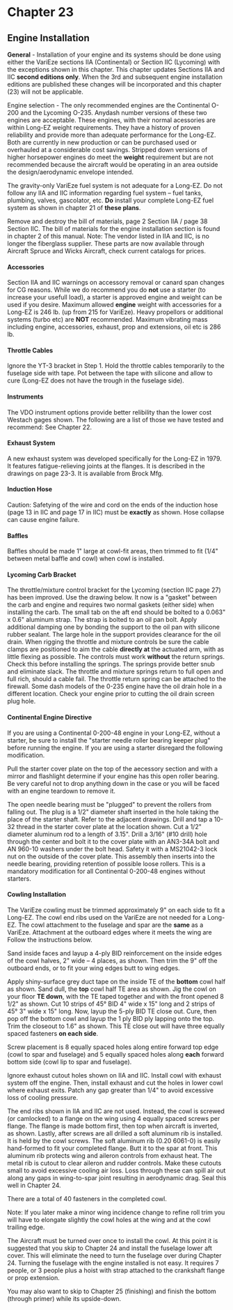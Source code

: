 # Chapter 23 

## Engine Installation 

**General** - Installation of your engine and its systems should be done using either the VariEze sections IIA (Continental) or Section IIC (Lycoming) with the exceptions shown in this chapter.
This chapter updates Sections IIA and IIC **second editions only**.
When the 3rd and subsequent engine installation editions are published these changes will be incorporated and this chapter (23) will not be applicable. 

Engine selection - The only recommended engines are the Continental O-200 and the Lycoming O-235.
Anydash number versions of these two engines are acceptable. 
These engines, with their normal acessories are within Long-EZ weight requirements.
They have a history of proven reliability and provide more than adequate performance for the Long-EZ.
Both are currently in new production or can be purchased used or overhauled at a considerable cost savings.
Stripped down versions of higher horsepower engines do meet the **weight** requirement but are not recommended because the aircraft would be operating in an area outside the design/aerodynamic envelope intended. 

The gravity-only VariEze fuel system is not adequate for a Long-EZ.
Do not follow any IIA and IIC information regarding fuel system – fuel tanks, plumbing, valves, gascolator, etc.
**Do** install your complete Long-EZ fuel system as shown in chapter 21 of **these plans**.

Remove and destroy the bill of materials, page 2 Section IIA / page 38 Section IIC.
The bill of materials for the engine installation section is found in chapter 2 of this manual.
Note: The vendor listed in IIA and IIC, is no longer the fiberglass supplier.
These parts are now available through Aircraft Spruce and Wicks Aircraft, check current catalogs for prices.

#### Accessories

Section IIA and IIC warnings on accessory removal or canard span changes for CG reasons.
While we do recommend you do **not** use a starter (to increase your usefull load), a starter is approved engine and weight can be used if you desire.
Maximum allowed **engine** weight with accessories for a Long-EZ is 246 lb. (up from 215 for VariEze).
Heavy propellors or additional systems (turbo etc) are **NOT** recommended.
Maximum vibrating mass including engine, accessories, exhaust, prop and extensions, oil etc is 286 lb. 

#### Throttle Cables

lgnore the YT-3 bracket in Step 1.
Hold the throttle cables temporarily to the fuselage side with tape.
Pot between the tape with silicone and allow to cure (Long-EZ does not have the trough in the fuselage side). 

#### Instruments

The VDO instrument options provide better relibility than the lower cost Westach gages shown.
The following are a list of those we have tested and recommend: See Chapter 22.

#### Exhaust System

A new exhaust system was developed specifically for the Long-EZ in 1979.
It features fatigue-relieving joints at the flanges.
It is described in the drawings on page 23-3.
It is available from Brock Mfg.

#### Induction Hose

Caution: Safetying of the wire and cord on the ends of the induction hose (page 13 in IIC and page 17 in IIC) must be **exactly** as shown.
Hose collapse can cause engine failure. 

#### Baffles

Baffles should be made 1" large at cowl-fit areas, then trimmed to fit (1/4" between metal baffle and cowl) when cowl is installed.

#### Lycoming Carb Bracket

The throttle/mixture control bracket for the Lycoming (section IIC page 27) has been improved.
Use the drawing below.
It now is a "gasket" between the carb and engine and requires two normal gaskets (either side) when installing the carb.
The small tab on the aft end should be bolted to a 0.063" x 0.6" aluminum strap. 
The strap is bolted to an oil pan bolt.
Apply additional damping one by bonding the support to the oil pan with silicone rubber sealant.
The large hole in the support provides clearance for the oil drain.
When rigging the throttle and mixture controls be sure the cable clamps are positioned to aim the cable **directly at** 
the actuated arm, with as little flexing as possible.
The controls must work **without** the return springs.
Check this before installing the springs.
The springs provide better snub and eliminate slack.
The throttle and mixture springs return to full open and full rich, should a cable fail.
The throttle return spring can be attached to the firewall.
Some dash models of the 0-235 engine have the oil drain hole in a different location.
Check your engine prior to cutting the oil drain screen plug hole.

#### Continental Engine Directive

If you are using a Continental 0-200-48 engine in your Long-EZ, without a starter, be sure to install the "starter needle roller bearing keeper plug" before running the engine.
If you are using a starter disregard the following modification. 

Pull the starter cover plate on the top of the aecessory section and with a mirror and flashlight determine if your engine has this open roller bearing.
Be very careful not to drop anything down in the case or you will be faced with an engine teardown to remove it. 

The open needle bearing must be "plugged" to prevent the rollers from falling out.
The plug is a 1/2" diameter shaft inserted in the hole taking the place of the starter shaft.
Refer to the adjacent drawings.
Drill and tap a 10-32 thread in the starter cover plate at the location shown.
Cut a 1/2" diameter aluminum rod to a length of 3.15".
Drill a 3/16" (#10 drill) hole through the center and bolt it to the cover plate with an AN3-34A bolt and AN 960-10 washers under the bolt head.
Safety it with a MS21042-3 lock nut on the outside of the cover plate.
This assembly then inserts into the needle bearing, providing retention of possible loose rollers.
This is a mandatory modification for all Continental 0-200-48 engines without starters.

#### Cowling Installation 

The VariEze cowling must be trimmed approximately 9" 
on each side to fit a Long-EZ. 
The cowl end ribs used on the VariEze are not needed for a Long-EZ.
The cowl attachment to the fuselage and spar are the **same** as a VariEze.
Attachment at the outboard edges where it meets the wing are 
Follow the instructions below. 

Sand inside faces and layup a 4-ply BID reinforcement on the inside edges of the cowl halves, 2" wide – 4 places, as shown.
Then trim the 9" off the outboard ends, or to fit your wing edges butt to wing edges. 

Apply shiny-surface grey duct tape on the inside TE of the **bottom** cowl half as shown.
Sand dull, the **top** cowl half TE area as shown.
Jig the cowl on your floor **TE down**, with the TE taped together and with the front opened 8 1/2" as shown.
Cut 10 strips of 45° BID 4" wide x 15" long and 2 strips of 45° 3" wide x 15" long.
Now, layup the 5-ply BID TE close out.
Cure, then pop off the bottom cowl and layup the 1 ply BID ply lapping onto the top.
Trim the closeout to 1.6" as shown.
This TE close out will have three equally spaced fasteners **on each side**. 

Screw placement is 8 equally spaced holes along entire forward top edge (cowl to spar and fuselage) and 5 equally spaced holes along **each** forward bottom side (cowl lip to spar and fuselage). 

Ignore exhaust cutout holes shown on IIA and IIC. 
Install cowl with exhaust system off the engine.
Then, install exhaust and cut the holes in lower cowl where exhaust exits.
Patch any gap greater than 1/4" to avoid excessive loss of cooling pressure. 

The end ribs shown in IIA and IIC are not used.
Instead, the cowl is screwed (or camlocked) to a flange on the wing using 4 equally spaced screws per flange.
The flange is made bottom first, then top when aircraft is inverted, as shown.
Lastly, after screws are all drilled a soft aluminum rib is installed.
It is held by the cowl screws.
The soft aluminum rib (0.20 6061-0) is easily hand-formed to fit your completed flange.
Butt it to the spar at front.
This aluminum rib protects wing and aileron controls from exhaust heat.
The metal rib is cutout to clear aileron and rudder controls.
Make these cutouts small to avoid excessive cooling air loss.
Loss through these can spill air out along any gaps in wing-to-spar joint resulting in aerodynamic drag.
Seal this well in Chapter 24.

There are a total of 40 fasteners in the completed 
cowl.

Note: If you later make a minor wing incidence change to refine roll trim you will have to elongate slightly the cowl holes at the wing and at the cowl trailing edge. 

The Aircraft must be turned over once to install the cowl. 
At this point it is suggested that you skip to Chapter 24 and install the fuselage lower aft cover.
This will eliminate the need to turn the fuselage over during Chapter 24.
Turning the fuselage with the engine installed is not easy.
It requires 7 people, or 3 people plus a hoist with strap attached to the crankshaft flange or prop extension. 

You may also want to skip to Chapter 25 (finishing) 
and finish the bottom (through primer) while its upside-down.

